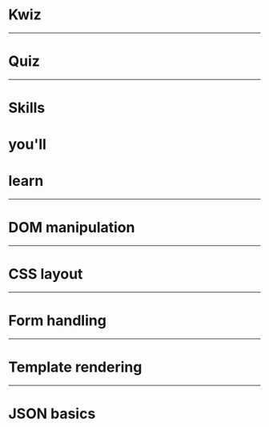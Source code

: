 # Kwiz

---

# Quiz

---

# Skills
# you'll
# learn

---

# DOM manipulation

---

# CSS layout

---

# Form handling

---

# Template rendering

---

# JSON basics
